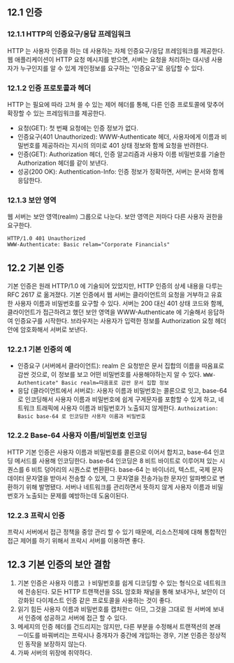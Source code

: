 ## 12.1 인증
### 12.1.1 HTTP의 인증요구/응답 프레임워크

HTTP 는 사용자 인증을 하는 데 사용하는 자체 인증요구/응답 프레임워크를 제공한다.
웹 애플리케이션이 HTTP 요청 메시지를 받으면, 서버는 요청을 처리하는 대시넹 사용자가 누구인지를 알 수 있게 개인정보를 요구하는 '인증요구'로 응답할 수 있다.

### 12.1.2 인증 프로토콜과 헤더

HTTP 는 필요에 따라 고쳐 쓸 수 있는 제어 헤더를 통해, 다른 인증 프로토콜에 맞추어 확장할 수 있는 프레임워크를 제공한다.

- 요청(GET): 첫 번째 요청에는 인증 정보가 없다.
- 인증요구(401 Unauthorized): WWW-Authenticate 헤더, 사용자에게 이름과 비밀번호를 제공하라는 지시의 의미로 401 상태 정보와 함께 요청을 반려한다.
- 인증(GET): Authorization 헤더, 인증 알고리즘과 사용자 이름 비밀번호를 기술한 Authorization 헤더를 같이 보낸다.
- 성공(200 OK): Authentication-Info: 인증 정보가 정확하면, 서버는 문서와 함께 응답한다.

### 12.1.3 보안 영역

웹 서버는 보안 영역(realm) 그룹으로 나눈다. 보안 영역은 저마다 다른 사용자 권한을 요구한다.

```
HTTP/1.0 401 Unauthorized
WWW-Authenticate: Basic relam="Corporate Financials"
```

## 12.2 기본 인증

기본 인증은 원래 HTTP/1.0 에 기술되어 있었지만, HTTP 인증의 상세 내용을 다루는 RFC 2617 로 옮겨졌다.
기본 인증에서 웹 서버는 클라이언트의 요청을 거부하고 유효한 사용자 이름과 비밀번호를 요구할 수 있다.
서버는 200 대신 401 상태 코드와 함께, 클라이언트가 접근하려고 했던 보안 영역을 WWW-Authenticate 에 기술해서 응답하여 인증요구를 시작한다.
브라우저는 사용자가 입력한 정보를 Authorization 요청 헤더 안에 암호화해서 서버로 보낸다.

### 12.2.1 기본 인증의 예

- 인증요구 (서버에서 클라이언트): realm 은 요청받은 문서 집합의 이름을 따옴표로 감싼 것으로, 이 정보를 보고 어떤 비밀번호를 사용해야하는지 알 수 있다.
  `WWW-Authenticate" Basic realm=따옴표로 감싼 문서 집합 정보`
- 응답 (클라이언트에서 서버로): 사용자 이름과 비밀번호는 콜론으로 잇고, base-64 로 인코딩해서 사용자 이름과 비밀번호에 쉽게 구게문자를 포함할 수 있게 하고, 네트워크 트래픽에 사용자 이름과 비밀번호가 노출되지 않게한다.
  `Authoization: Basic base-64 로 인코딩한 사용자 이름과 비밀번호`

### 12.2.2 Base-64 사용자 이름/비밀번호 인코딩

HTTP 기본 인증은 사용자 이름과 비밀번호를 콜론으로 이어서 합치고, base-64 인코딩 메서드를 사용해 인코딩한다.
base-64 인코딩은 8 비트 바이트로 이루어져 있는 시퀀스를 6 비트 덩어리의 시퀀스로 변환환다.
base-64 는 바이너리, 텍스트, 국제 문자 데이터 문자열을 받아서 전송할 수 있게, 그 문자열을 전송가능한 문자인 알파벳으로 변환하기 위해 발명됐다.
서버나 네트워크를 관리하면서 뜻하지 않게 사용자 이름과 비밀번호가 노출되는 문제를 예방하는데 도움이된다.

### 12.2.3 프락시 인증

프락시 서버에서 접근 정책을 중앙 관리 할 수 있기 때문에, 리소스전체에 대해 통합적인 접근 제어를 하기 위해서 프락시 서버를 이용하면 좋다.

## 12.3 기본 인증의 보안 결함

1. 기본 인증은 사용자 이름고 ㅏ비밀번호를 쉽게 디코딩할 수 있는 형식으로 네트워크에 전송된다. 모든 HTTP 트랜잭션을 SSL 암호화 채널을 통해 보내거나, 보안이 더 강화된 다이제스트 인증 같은 프로토콜을 사용하는 것이 좋다.
2. 읽기 힘든 사용자 이름과 비밀번호를 캡처한ㄷ 아므, 그것을 그대로 원 서버에 보내서 인증에 성공하고 서버에 접근 할 수 있다.
3. 메세지의 인증 헤더를 건드리지는 않지만, 다른 부분을 수정해서 트랜잭션의 본래 ㅡ이도를 바꿔버리는 프락시나 중개자가 중간에 개입하는 경우, 기본 인증은 정상적인 동작을 보장하지 않는다.
4. 가짜 서버의 위장에 취약하다.







 